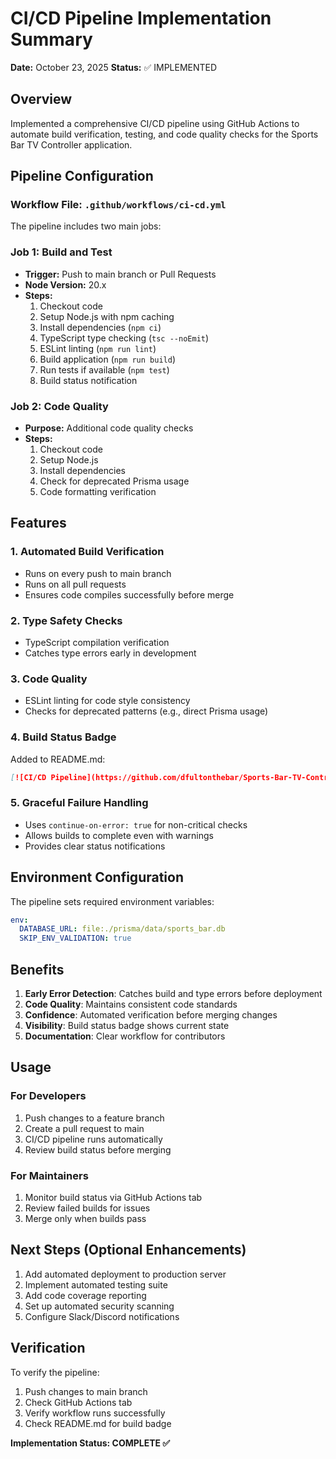 # CI/CD Pipeline Implementation Summary

**Date:** October 23, 2025
**Status:** ✅ IMPLEMENTED

## Overview
Implemented a comprehensive CI/CD pipeline using GitHub Actions to automate build verification, testing, and code quality checks for the Sports Bar TV Controller application.

## Pipeline Configuration

### Workflow File: `.github/workflows/ci-cd.yml`

The pipeline includes two main jobs:

### Job 1: Build and Test
- **Trigger:** Push to main branch or Pull Requests
- **Node Version:** 20.x
- **Steps:**
  1. Checkout code
  2. Setup Node.js with npm caching
  3. Install dependencies (`npm ci`)
  4. TypeScript type checking (`tsc --noEmit`)
  5. ESLint linting (`npm run lint`)
  6. Build application (`npm run build`)
  7. Run tests if available (`npm test`)
  8. Build status notification

### Job 2: Code Quality
- **Purpose:** Additional code quality checks
- **Steps:**
  1. Checkout code
  2. Setup Node.js
  3. Install dependencies
  4. Check for deprecated Prisma usage
  5. Code formatting verification

## Features

### 1. Automated Build Verification
- Runs on every push to main branch
- Runs on all pull requests
- Ensures code compiles successfully before merge

### 2. Type Safety Checks
- TypeScript compilation verification
- Catches type errors early in development

### 3. Code Quality
- ESLint linting for code style consistency
- Checks for deprecated patterns (e.g., direct Prisma usage)

### 4. Build Status Badge
Added to README.md:
```markdown
[![CI/CD Pipeline](https://github.com/dfultonthebar/Sports-Bar-TV-Controller/actions/workflows/ci-cd.yml/badge.svg)](https://github.com/dfultonthebar/Sports-Bar-TV-Controller/actions/workflows/ci-cd.yml)
```

### 5. Graceful Failure Handling
- Uses `continue-on-error: true` for non-critical checks
- Allows builds to complete even with warnings
- Provides clear status notifications

## Environment Configuration

The pipeline sets required environment variables:
```yaml
env:
  DATABASE_URL: file:./prisma/data/sports_bar.db
  SKIP_ENV_VALIDATION: true
```

## Benefits

1. **Early Error Detection**: Catches build and type errors before deployment
2. **Code Quality**: Maintains consistent code standards
3. **Confidence**: Automated verification before merging changes
4. **Visibility**: Build status badge shows current state
5. **Documentation**: Clear workflow for contributors

## Usage

### For Developers
1. Push changes to a feature branch
2. Create a pull request to main
3. CI/CD pipeline runs automatically
4. Review build status before merging

### For Maintainers
1. Monitor build status via GitHub Actions tab
2. Review failed builds for issues
3. Merge only when builds pass

## Next Steps (Optional Enhancements)

1. Add automated deployment to production server
2. Implement automated testing suite
3. Add code coverage reporting
4. Set up automated security scanning
5. Configure Slack/Discord notifications

## Verification

To verify the pipeline:
1. Push changes to main branch
2. Check GitHub Actions tab
3. Verify workflow runs successfully
4. Check README.md for build badge

**Implementation Status: COMPLETE ✅**
